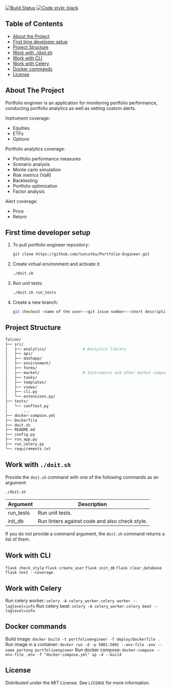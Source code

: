 [![Build Status](https://github.com/tuncutku/Portfolio-Engineer/actions/workflows/test.yml/badge.svg?branch=master)](https://github.com/tuncutku/Portfolio-Engineer/actions/workflows/test.yml)
[![Code style: black](https://img.shields.io/badge/code%20style-black-000000.svg)](https://github.com/psf/black)


<!-- TABLE OF CONTENTS -->
## Table of Contents

* [About the Project](#about-the-project)
* [First time developer setup](#first-time-developer-setup)
* [Project Structure](#project-structure)
* [Work with ./doit.sh](#work-with-./doit.sh)
* [Work with CLI](#work-with-cli)
* [Work with Celery](#work-with-celery)
* [Docker commands](#docker-commands)
* [License](#license)



## About The Project


Portfolio engineer is an application for monitoring portfolio performance, conducting portfolio analytics as well as setting custom alerts.

Instrument coverage:
* Equities
* ETFs
* Options

Portfolio analytics coverage:
* Portfolio performance measures
* Scenario analysis
* Monte carlo simulation
* Risk metrics (VaR)
* Backtesting
* Portfolio optimization
* Factor analysis

Alert coverage:
* Price
* Return

## First time developer setup

1. To pull portfolio engineer repository:
   ```bash
   git clone https://github.com/tuncutku/Portfolio-Engineer.git
   ```
2. Create virtual environment and activate it:
   ```bash
   ./doit.sh
   ```
3. Run unit tests:
   ```bash
   ./doit.sh run_tests
   ```
4. Create a new branch:
   ```bash
   git checkout <name of the user>-<git issue number>-<short description of the issue>
   ```


## Project Structure

```bash
falcon/
├── src/
│   ├── analytics/                # Analytics library
│   ├── api/
│   ├── dashapp/
│   ├── environment/
│   ├── forms/
│   ├── market/                   # Instruments and other market components
│   ├── tasks/
│   ├── templates/
│   ├── views/
│   ├── cli.py
│   └── extensions.py/
├── tests/
│   └── conftest.py
│       ...
├── docker-compose.yml
├── Dockerfile
├── doit.sh
├── README.md
├── config.py
├── run_app.py
├── run_celery.py
└── requirements.txt
```


## Work with `./doit.sh`

Provide the `doit.sh` command with one of the following commands as an argument:

```bash
./doit.sh
```

| Argument                      | Description                                                                |
| ----------------------------- | -------------------------------------------------------------------------- |
| run_tests                     | Run unit tests.                                                            |
| init_db                       | Run linters against code and also check style.                             |


If you do not provide a command argument, the `doit.sh` command returns a list of them.

## Work with CLI

`flask check_style`
`flask create_user`
`flask init_db`
`flask clear_database`
`flask test --coverage`

## Work with Celery

Run celery worker: `celery -A celery_worker.celery worker --loglevel=info`
Run celery beat: `celery -A celery_worker.celery beat --loglevel=info`

## Docker commands

Build image: `docker build -t portfolioengineer -f deploy/Dockerfile .`
Run image in a container: `docker run -d -p 5001:5001 --env-file .env --name porteng portfolioengineer`
Run docker compose: `docker-compose --env-file .env -f "docker-compose.yml" up -d --build`

## License

Distributed under the MIT License. See `LICENSE` for more information.
